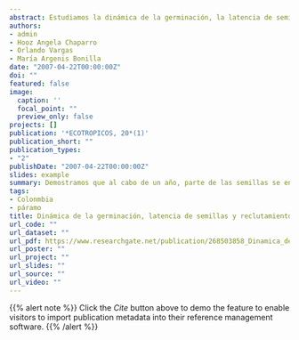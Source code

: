 ```yaml
---
abstract: Estudiamos la dinámica de la germinación, la latencia de semillas enterradas y el reclutamiento a partir de semillas diseminadasen condiciones naturales, en dos poblaciones de Puya cryptantha y P. trianae. La germinación de las semillas se presentó a partirde abril, su proporción fue baja (0,031±0,003) y no se encontró una variación significativa durante el resto del año. La mayoríade las semillas no germinaron (0,900±0,004), pero permanecieron viables al cabo de un año; la proporción de semillas quegerminó en condiciones de laboratorio luego de permanecer enterradas durante un año (0,443±0,063) fue significativamenteinferior  a  la  proporción  de  semillas  viables  para  el  mismo  período.  La  proporción  de  plántulas  reclutadas  en  condicionesnaturales fue baja (0,047±0,006). Nuestros resultados sugieren que la germinación está asociada a la llegada de la época delluvias y que otros factores abióticos (posiblemente la luz) reducen la probabilidad de germinación. Finalmente, demostramos que al cabo de un año, parte de las semillas se encuentra en un estado de latencia impuesta y que ambas especies tienen lacapacidad de formar bancos de semillas persistentes.  Se propone que los mismos factores causantes de la latencia impuestapueden estar limitando el reclutamiento en condiciones naturales.
authors:
- admin
- Hooz Angela Chaparro
- Orlando Vargas
- María Argenis Bonilla
date: "2007-04-22T00:00:00Z"
doi: ""
featured: false
image:
  caption: ''
  focal_point: ""
  preview_only: false
projects: []
publication: '*ECOTROPICOS, 20*(1)'
publication_short: ""
publication_types:
- "2"
publishDate: "2007-04-22T00:00:00Z"
slides: example
summary: Demostramos que al cabo de un año, parte de las semillas se encuentra en un estado de latencia impuesta y que ambas especies tienen lacapacidad de formar bancos de semillas persistente.
tags:
- Colonmbia
- páramo
title: Dinámica de la germinación, latencia de semillas y reclutamiento de plántulas en Puya cryptantha y P. trianae, dos rosetas gigantes de los páramos colombianos
url_code: ""
url_dataset: ""
url_pdf: https://www.researchgate.net/publication/268503858_Dinamica_de_la_germinacion_latencia_de_semillas_y_reclutamiento_de_plantulas_en_Puya_cryptantha_y_P_trianae_dos_rosetas_gigantes_de_los_paramos_colombianos
url_poster: ""
url_project: ""
url_slides: ""
url_source: ""
url_video: ""
---
```


{{% alert note %}}
Click the *Cite* button above to demo the feature to enable visitors to import publication metadata into their reference management software.
{{% /alert %}}

